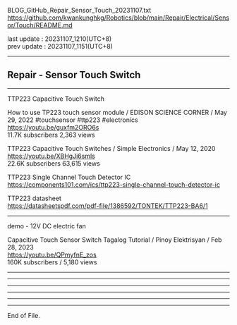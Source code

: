   
BLOG_GitHub_Repair_Sensor_Touch_20231107.txt  
  https://github.com/kwankunghkg/Robotics/blob/main/Repair/Electrical/Sensor/Touch/README.md  
  
last update : 20231107_1210(UTC+8)  
prev update : 20231107_1151(UTC+8)  
  
--------------------------------------------------  
  
## Repair - Sensor Touch Switch  
  
--------------------------------------------------  
  
  
TTP223 Capacitive Touch Switch  
  
  
How to use TP223 touch sensor module / EDISON SCIENCE CORNER /  May 29, 2022  #touchsensor #ttp223 #electronics  
  https://youtu.be/guxfm2ORO6s  
11.7K subscribers  2,363 views   
  
  
TTP223 Capacitive Touch Switches / Simple Electronics /  May 12, 2020  
  https://youtu.be/XBHgJi6smls  
22.6K subscribers  63,615 views  
  
  
TTP223 Single Channel Touch Detector IC   
  https://components101.com/ics/ttp223-single-channel-touch-detector-ic  
  
  
TTP223 datasheet  
  https://datasheetspdf.com/pdf-file/1386592/TONTEK/TTP223-BA6/1  
  
  
  
--------------------------------------------------  
  
demo - 12V DC electric fan  
  
Capacitive Touch Sensor Switch Tagalog Tutorial / Pinoy Elektrisyan /  Feb 28, 2023  
  https://youtu.be/QPmyfnE_zos  
160K subscribers / 5,180 views  
  
  
  
--------------------------------------------------  
  
  
  
--------------------------------------------------  
  
  
  
  
----  
  
  
  
----  
  
  
  
----  
  
  
  
----  
End of File.  
